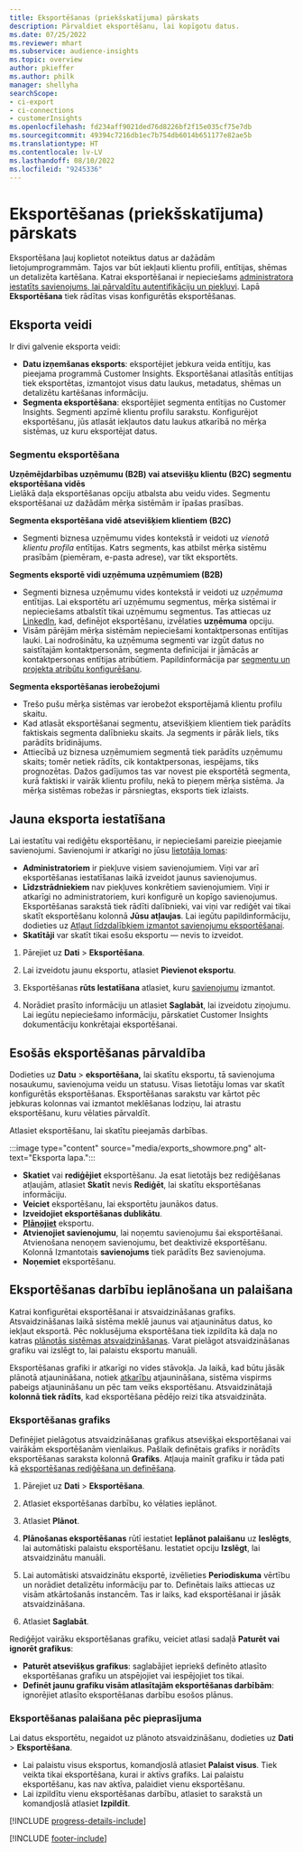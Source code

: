 ```yaml
---
title: Eksportēšanas (priekšskatījuma) pārskats
description: Pārvaldiet eksportēšanu, lai kopīgotu datus.
ms.date: 07/25/2022
ms.reviewer: mhart
ms.subservice: audience-insights
ms.topic: overview
author: pkieffer
ms.author: philk
manager: shellyha
searchScope:
- ci-export
- ci-connections
- customerInsights
ms.openlocfilehash: fd234aff9021ded76d8226bf2f15e035cf75e7db
ms.sourcegitcommit: 49394c7216db1ec7b754db6014b651177e82ae5b
ms.translationtype: HT
ms.contentlocale: lv-LV
ms.lasthandoff: 08/10/2022
ms.locfileid: "9245336"
---
```

# <a name="exports-preview-overview"></a>Eksportēšanas (priekšskatījuma) pārskats

 Eksportēšana ļauj koplietot noteiktus datus ar dažādām lietojumprogrammām. Tajos var būt iekļauti klientu profili, entītijas, shēmas un detalizēta kartēšana. Katrai eksportēšanai ir nepieciešams [administratora iestatīts savienojums, lai pārvaldītu autentifikāciju un piekļuvi](connections.md). Lapā **Eksportēšana** tiek rādītas visas konfigurētās eksportēšanas.

## <a name="export-types"></a>Eksporta veidi

Ir divi galvenie eksporta veidi:  

- **Datu izņemšanas eksports**: eksportējiet jebkura veida entītiju, kas pieejama programmā Customer Insights. Eksportēšanai atlasītās entītijas tiek eksportētas, izmantojot visus datu laukus, metadatus, shēmas un detalizētu kartēšanas informāciju.
- **Segmenta eksportēšana**: eksportējiet segmenta entītijas no Customer Insights. Segmenti apzīmē klientu profilu sarakstu. Konfigurējot eksportēšanu, jūs atlasāt iekļautos datu laukus atkarībā no mērķa sistēmas, uz kuru eksportējat datus.

### <a name="export-segments"></a>Segmentu eksportēšana

**Uzņēmējdarbības uzņēmumu (B2B) vai atsevišķu klientu (B2C) segmentu eksportēšana vidēs**  
Lielākā daļa eksportēšanas opciju atbalsta abu veidu vides. Segmentu eksportēšanai uz dažādām mērķa sistēmām ir īpašas prasības. 

**Segmenta eksportēšana vidē atsevišķiem klientiem (B2C)**  
- Segmenti biznesa uzņēmumu vides kontekstā ir veidoti uz *vienotā klientu profila* entītijas. Katrs segments, kas atbilst mērķa sistēmu prasībām (piemēram, e-pasta adrese), var tikt eksportēts.

**Segments eksportē vidi uzņēmuma uzņēmumiem (B2B)**  
- Segmenti biznesa uzņēmumu vides kontekstā ir veidoti uz *uzņēmuma* entītijas. Lai eksportētu arī uzņēmumu segmentus, mērķa sistēmai ir nepieciešams atbalstīt tikai uzņēmumu segmentus. Tas attiecas uz [LinkedIn](export-linkedin-ads.md), kad, definējot eksportēšanu, izvēlaties **uzņēmuma** opciju.
- Visām pārējām mērķa sistēmām nepieciešami kontaktpersonas entītijas lauki. Lai nodrošinātu, ka uzņēmuma segmenti var izgūt datus no saistītajām kontaktpersonām, segmenta definīcijai ir jāmācās ar kontaktpersonas entītijas atribūtiem. Papildinformācija par [segmentu un projekta atribūtu konfigurēšanu](segment-builder.md).

**Segmenta eksportēšanas ierobežojumi**  
- Trešo pušu mērķa sistēmas var ierobežot eksportējamā klientu profilu skaitu. 
- Kad atlasāt eksportēšanai segmentu, atsevišķiem klientiem tiek parādīts faktiskais segmenta dalībnieku skaits. Ja segments ir pārāk liels, tiks parādīts brīdinājums. 
- Attiecībā uz biznesa uzņēmumiem segmentā tiek parādīts uzņēmumu skaits; tomēr netiek rādīts, cik kontaktpersonas, iespējams, tiks prognozētas. Dažos gadījumos tas var novest pie eksportētā segmenta, kurā faktiski ir vairāk klientu profilu, nekā to pieņem mērķa sistēma. Ja mērķa sistēmas robežas ir pārsniegtas, eksports tiek izlaists.

## <a name="set-up-a-new-export"></a>Jauna eksporta iestatīšana

Lai iestatītu vai rediģētu eksportēšanu, ir nepieciešami pareizie pieejamie savienojumi. Savienojumi ir atkarīgi no jūsu [lietotāja lomas](permissions.md):
- **Administratoriem** ir piekļuve visiem savienojumiem. Viņi var arī eksportēšanas iestatīšanas laikā izveidot jaunus savienojumus.
- **Līdzstrādniekiem** nav piekļuves konkrētiem savienojumiem. Viņi ir atkarīgi no administratoriem, kuri konfigurē un kopīgo savienojumus. Eksportēšanas sarakstā tiek rādīti dalībnieki, vai viņi var rediģēt vai tikai skatīt eksportēšanu kolonnā **Jūsu atļaujas**. Lai iegūtu papildinformāciju, dodieties uz [Atļaut līdzdalībķiem izmantot savienojumu eksportēšanai](connections.md#allow-contributors-to-use-a-connection-for-exports).
- **Skatītāji** var skatīt tikai esošu eksportu — nevis to izveidot.

1. Pārejiet uz **Dati** > **Eksportēšana**.

1. Lai izveidotu jaunu eksportu, atlasiet **Pievienot eksportu**.

1. Eksportēšanas **rūts Iestatīšana** atlasiet, kuru [savienojumu](connections.md) izmantot.

1. Norādiet prasīto informāciju un atlasiet **Saglabāt**, lai izveidotu ziņojumu. Lai iegūtu nepieciešamo informāciju, pārskatiet Customer Insights dokumentāciju konkrētajai eksportēšanai.

## <a name="manage-existing-exports"></a>Esošās eksportēšanas pārvaldība

Dodieties uz **Datu** > **eksportēšana,** lai skatītu eksportu, tā savienojuma nosaukumu, savienojuma veidu un statusu. Visas lietotāju lomas var skatīt konfigurētās eksportēšanas. Eksportēšanas sarakstu var kārtot pēc jebkuras kolonnas vai izmantot meklēšanas lodziņu, lai atrastu eksportēšanu, kuru vēlaties pārvaldīt.

Atlasiet eksportēšanu, lai skatītu pieejamās darbības.

:::image type="content" source="media/exports_showmore.png" alt-text="Eksporta lapa.":::

- **Skatiet** vai **rediģējiet** eksportēšanu. Ja esat lietotājs bez rediģēšanas atļaujām, atlasiet **Skatīt** nevis **Rediģēt**, lai skatītu eksportēšanas informāciju.
- **Veiciet** eksportēšanu, lai eksportētu jaunākos datus.
- **Izveidojiet eksportēšanas dublikātu**.
- **[Plānojiet](#schedule-and-run-exports)** eksportu.
- **Atvienojiet savienojumu**, lai noņemtu savienojumu šai eksportēšanai. Atvienošana nenoņem savienojumu, bet deaktivizē eksportēšanu. Kolonnā Izmantotais **savienojums** tiek parādīts Bez savienojuma.
- **Noņemiet** eksportēšanu.

## <a name="schedule-and-run-exports"></a>Eksportēšanas darbību ieplānošana un palaišana

Katrai konfigurētai eksportēšanai ir atsvaidzināšanas grafiks. Atsvaidzināšanas laikā sistēma meklē jaunus vai atjauninātus datus, ko iekļaut eksportā. Pēc noklusējuma eksportēšana tiek izpildīta kā daļa no katras [plānotās sistēmas atsvaidzināšanas](schedule-refresh.md). Varat pielāgot atsvaidzināšanas grafiku vai izslēgt to, lai palaistu eksportu manuāli.

Eksportēšanas grafiki ir atkarīgi no vides stāvokļa. Ja laikā, kad būtu jāsāk plānotā atjaunināšana, notiek [atkarību](system.md#refresh-processes) atjaunināšana, sistēma vispirms pabeigs atjaunināšanu un pēc tam veiks eksportēšanu. Atsvaidzinātajā **kolonnā tiek rādīts**, kad eksportēšana pēdējo reizi tika atsvaidzināta.

### <a name="schedule-exports"></a>Eksportēšanas grafiks

Definējiet pielāgotus atsvaidzināšanas grafikus atsevišķai eksportēšanai vai vairākām eksportēšanām vienlaikus. Pašlaik definētais grafiks ir norādīts eksportēšanas saraksta kolonnā **Grafiks**. Atļauja mainīt grafiku ir tāda pati kā [eksportēšanas rediģēšana un definēšana](export-destinations.md#set-up-a-new-export).

1. Pārejiet uz **Dati** > **Eksportēšana**.

1. Atlasiet eksportēšanas darbību, ko vēlaties ieplānot.

1. Atlasiet **Plānot**.

1. **Plānošanas eksportēšanas** rūtī iestatiet **Ieplānot palaišanu** uz **Ieslēgts**, lai automātiski palaistu eksportēšanu. Iestatiet opciju **Izslēgt**, lai atsvaidzinātu manuāli.

1. Lai automātiski atsvaidzinātu eksportē, izvēlieties **Periodiskuma** vērtību un norādiet detalizētu informāciju par to. Definētais laiks attiecas uz visām atkārtošanās instancēm. Tas ir laiks, kad eksportēšanai ir jāsāk atsvaidzināšana.

1. Atlasiet **Saglabāt**.

Rediģējot vairāku eksportēšanas grafiku, veiciet atlasi sadaļā **Paturēt vai ignorēt grafikus**:

- **Paturēt atsevišķus grafikus**: saglabājiet iepriekš definēto atlasīto eksportēšanas grafiku un atspējojiet vai iespējojiet tos tikai.
- **Definēt jaunu grafiku visām atlasītajām eksportēšanas darbībām**: ignorējiet atlasīto eksportēšanas darbību esošos plānus.

### <a name="run-exports-on-demand"></a>Eksportēšanas palaišana pēc pieprasījuma

Lai datus eksportētu, negaidot uz plānoto atsvaidzināšanu, dodieties uz **Dati** > **Eksportēšana**.

- Lai palaistu visus eksportus, komandjoslā atlasiet **Palaist visus**. Tiek veikta tikai eksportēšana, kurai ir aktīvs grafiks. Lai palaistu eksportēšanu, kas nav aktīva, palaidiet vienu eksportēšanu.
- Lai izpildītu vienu eksportēšanas darbību, atlasiet to sarakstā un komandjoslā atlasiet **Izpildīt**.

[!INCLUDE [progress-details-include](includes/progress-details-pane.md)]


[!INCLUDE [footer-include](includes/footer-banner.md)]
